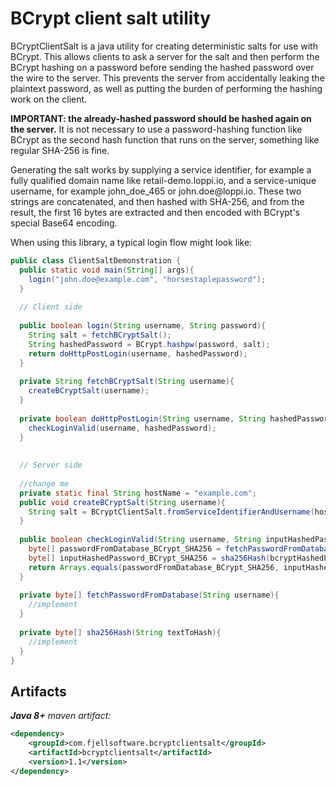 BCrypt client salt utility
====================

<p>BCryptClientSalt is a java utility for creating deterministic salts for use with BCrypt. This allows clients to ask a 
server for the salt and then perform the BCrypt hashing on a password before sending the hashed password over the 
wire to the server. This prevents the server from accidentally leaking the plaintext password, as well as putting the 
burden of performing the hashing work on the client.</p>

<b>IMPORTANT: the already-hashed password should be hashed again on the server.</b> It is not necessary to use a 
password-hashing function like BCrypt as the second hash function that runs on the server, something like regular 
SHA-256 is fine. 

<p>Generating the salt works by supplying a service identifier, for example a fully qualified domain name like 
retail-demo.loppi.io, and a service-unique username, for example john_doe_465 or john.doe@loppi.io. 
These two strings are concatenated, and then hashed with SHA-256, and from the result, the first 16 bytes are 
extracted and then encoded with BCrypt's special Base64 encoding.</p>

<p>When using this library, a typical login flow might look like:</p>

```java
public class ClientSaltDemonstration {
  public static void main(String[] args){
    login("john.doe@example.com", "horsestaplepassword");
  }
 
  // Client side
 
  public boolean login(String username, String password){
  	String salt = fetchBCryptSalt();
  	String hashedPassword = BCrypt.hashpw(password, salt);
  	return doHttpPostLogin(username, hashedPassword);
  }
 
  private String fetchBCryptSalt(String username){
  	createBCryptSalt(username);
  }
 
  private boolean doHttpPostLogin(String username, String hashedPassword){
  	checkLoginValid(username, hashedPassword);
  }
 
 
  // Server side
 
  //change me
  private static final String hostName = "example.com";
  public void createBCryptSalt(String username){
  	String salt = BCryptClientSalt.fromServiceIdentifierAndUsername(hostName, username);
  }
 
  public boolean checkLoginValid(String username, String inputHashedPassword_BCrypt){
  	byte[] passwordFromDatabase_BCrypt_SHA256 = fetchPasswordFromDatabase(username);
  	byte[] inputHashedPassword_BCrypt_SHA256 = sha256Hash(bcryptHashedPassword);
  	return Arrays.equals(passwordFromDatabase_BCrypt_SHA256, inputHashedPassword_BCrypt_SHA256);
  }
 
  private byte[] fetchPasswordFromDatabase(String username){
  	//implement
  }
 
  private byte[] sha256Hash(String textToHash){
  	//implement
  }
}
```

## Artifacts

_**Java 8+** maven artifact:_
```xml
<dependency>
    <groupId>com.fjellsoftware.bcryptclientsalt</groupId>
    <artifactId>bcryptclientsalt</artifactId>
    <version>1.1</version>
</dependency>
```

